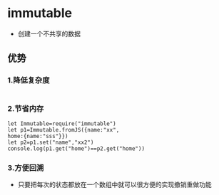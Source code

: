 # immutable

* 创建一个不共享的数据

## 优势

### 1.降低复杂度

```

```

### 2.节省内存

```
let Immutable=require("immutable")
let p1=Immutable.fromJS({name:"xx",
home:{name:"sss"}})
let p2=p1.set("name","xx2")
console.log(p1.get("home")==p2.get("home"))
```

### 3.方便回溯

* 只要把每次的状态都放在一个数组中就可以很方便的实现撤销重做功能
